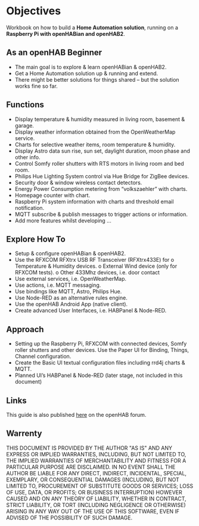 # Objectives
Workbook on how to build a **Home Automation solution**, running on a **Raspberry Pi with openHABian and openHAB2**.

## As an openHAB Beginner
* The main goal is to explore & learn openHABian & openHAB2.
* Get a Home Automation solution up & running and extend.
* There might be better solutions for things shared – but the solution works fine so far.

## Functions
*	Display temperature & humidity measured in living room, basement & garage.
*	Display weather information obtained from the OpenWeatherMap service. 
*	Charts for selective weather items, room temperature & humidity.
*	Display Astro data sun rise, sun set, daylight duration, moon phase and other info.
*	Control Somfy roller shutters with RTS motors in living room and bed room.
*	Philips Hue Lighting System control via Hue Bridge for ZigBee devices.
*	Security door & window wireless contact detectors.
*	Energy Power Consumption metering from “volkszaehler” with charts.
*	Homepage counter with chart.
*	Raspberry Pi system information with charts and threshold email notification.
*	MQTT subscribe & publish messages to trigger actions or information.
*	Add more features whilst developing  ...

## Explore How To
*	Setup & configure openHABian & openHAB2.
*	Use the RFXCOM RFXtrx USB RF Transceiver (RFXtrx433E) for
o	Temperature & Humidity devices.
o	External Wind device (only for RFXCOM tests).
o	Other 433Mhz devices, i.e. door contact
*	Use external services, i.e. OpenWeatherMap.
*	Use actions, i.e. MQTT messaging.
*	Use bindings like MQTT, Astro, Philips Hue.
*	Use Node-RED as an alternative rules engine.
*	Use the openHAB Android App (native client).
*	Create advanced User Interfaces, i.e. HABPanel & Node-RED.

## Approach
*	Setting up the Raspberry Pi, RFXCOM with connected devices, Somfy roller shutters and other devices. Use the Paper UI for Binding, Things, Channel configuration.
*	Create the Basic UI textual configuration files including rrd4j charts & MQTT. 
*	Planned UI’s HABPanel & Node-RED (later stage, not included in this document)

## Links
This guide is also published [here](https://community.openhab.org/t/make-project-home-automation/38613) on the openHAB forum.

## Warrenty
THIS DOCUMENT IS PROVIDED BY THE AUTHOR "AS IS" AND ANY EXPRESS OR IMPLIED WARRANTIES, INCLUDING, BUT NOT LIMITED TO, THE IMPLIED WARRANTIES OF MERCHANTABILITY AND FITNESS FOR A PARTICULAR PURPOSE ARE DISCLAIMED. IN NO EVENT SHALL THE AUTHOR BE LIABLE FOR ANY DIRECT, INDIRECT, INCIDENTAL, SPECIAL, EXEMPLARY, OR CONSEQUENTIAL DAMAGES (INCLUDING, BUT NOT LIMITED TO, PROCUREMENT OF SUBSTITUTE GOODS OR SERVICES; LOSS OF USE, DATA, OR PROFITS; OR BUSINESS INTERRUPTION) HOWEVER CAUSED AND ON ANY THEORY OF LIABILITY, WHETHER IN CONTRACT, STRICT LIABILITY, OR TORT (INCLUDING NEGLIGENCE OR OTHERWISE) ARISING IN ANY WAY OUT OF THE USE OF THIS SOFTWARE, EVEN IF ADVISED OF THE POSSIBILITY OF SUCH DAMAGE.
